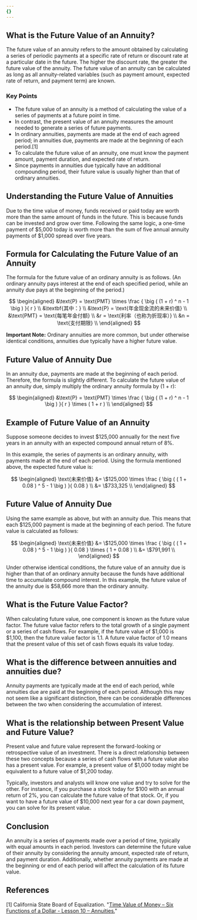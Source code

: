 ```yaml
---
{}
---
```


## What is the Future Value of an Annuity?

The future value of an annuity refers to the amount obtained by calculating a series of periodic payments at a specific rate of return or discount rate at a particular date in the future. The higher the discount rate, the greater the future value of the annuity. The future value of an annuity can be calculated as long as all annuity-related variables (such as payment amount, expected rate of return, and payment term) are known.

### Key Points

- The future value of an annuity is a method of calculating the value of a series of payments at a future point in time.
- In contrast, the present value of an annuity measures the amount needed to generate a series of future payments.
- In ordinary annuities, payments are made at the end of each agreed period; in annuities due, payments are made at the beginning of each period.[1]
- To calculate the future value of an annuity, one must know the payment amount, payment duration, and expected rate of return.
- Since payments in annuities due typically have an additional compounding period, their future value is usually higher than that of ordinary annuities.

## Understanding the Future Value of Annuities

Due to the time value of money, funds received or paid today are worth more than the same amount of funds in the future. This is because funds can be invested and grow over time. Following the same logic, a one-time payment of $5,000 today is worth more than the sum of five annual annuity payments of $1,000 spread over five years.

## Formula for Calculating the Future Value of an Annuity

The formula for the future value of an ordinary annuity is as follows. (An ordinary annuity pays interest at the end of each specified period, while an annuity due pays at the beginning of the period.)

$$ \begin{aligned} &\text{P} = \text{PMT} \times \frac { \big ( (1 + r) ^ n - 1 \big ) }{ r } \\ &\textbf{其中：} \\ &\text{P} = \text{年金现金流的未来价值} \\ &\text{PMT} = \text{每笔年金付额} \\ &r = \text{利率（也称为折现率）} \\ &n = \text{支付期限} \\ \end{aligned} $$

**Important Note:** Ordinary annuities are more common, but under otherwise identical conditions, annuities due typically have a higher future value.

## Future Value of Annuity Due

In an annuity due, payments are made at the beginning of each period. Therefore, the formula is slightly different. To calculate the future value of an annuity due, simply multiply the ordinary annuity formula by (1 + r):

$$ \begin{aligned} &\text{P} = \text{PMT} \times \frac { \big ( (1 + r) ^ n - 1 \big ) }{ r } \times ( 1 + r ) \\ \end{aligned} $$

## Example of Future Value of an Annuity

Suppose someone decides to invest $125,000 annually for the next five years in an annuity with an expected compound annual return of 8%.

In this example, the series of payments is an ordinary annuity, with payments made at the end of each period. Using the formula mentioned above, the expected future value is:

$$ \begin{aligned} \text{未来价值} &= \$125,000 \times \frac { \big ( ( 1 + 0.08 ) ^ 5 - 1 \big ) }{ 0.08 } \\ &= \$733,325 \\ \end{aligned} $$

## Future Value of Annuity Due

Using the same example as above, but with an annuity due. This means that each $125,000 payment is made at the beginning of each period. The future value is calculated as follows:

$$ \begin{aligned} \text{未来价值} &= \$125,000 \times \frac { \big ( ( 1 + 0.08 ) ^ 5 - 1 \big ) }{ 0.08 } \times ( 1 + 0.08 ) \\ &= \$791,991 \\ \end{aligned} $$

Under otherwise identical conditions, the future value of an annuity due is higher than that of an ordinary annuity because the funds have additional time to accumulate compound interest. In this example, the future value of the annuity due is $58,666 more than the ordinary annuity.

## What is the Future Value Factor?

When calculating future value, one component is known as the future value factor. The future value factor refers to the total growth of a single payment or a series of cash flows. For example, if the future value of $1,000 is $1,100, then the future value factor is 1.1. A future value factor of 1.0 means that the present value of this set of cash flows equals its value today.

## What is the difference between annuities and annuities due?

Annuity payments are typically made at the end of each period, while annuities due are paid at the beginning of each period. Although this may not seem like a significant distinction, there can be considerable differences between the two when considering the accumulation of interest.

## What is the relationship between Present Value and Future Value?

Present value and future value represent the forward-looking or retrospective value of an investment. There is a direct relationship between these two concepts because a series of cash flows with a future value also has a present value. For example, a present value of $1,000 today might be equivalent to a future value of $1,200 today.

Typically, investors and analysts will know one value and try to solve for the other. For instance, if you purchase a stock today for $100 with an annual return of 2%, you can calculate the future value of that stock. Or, if you want to have a future value of $10,000 next year for a car down payment, you can solve for its present value.

## Conclusion

An annuity is a series of payments made over a period of time, typically with equal amounts in each period. Investors can determine the future value of their annuity by considering the annuity amount, expected rate of return, and payment duration. Additionally, whether annuity payments are made at the beginning or end of each period will affect the calculation of its future value.

## References

[1] California State Board of Equalization. "[Time Value of Money – Six Functions of a Dollar - Lesson 10 – Annuities.](https://www.boe.ca.gov/info/tvm/lesson10.html)"